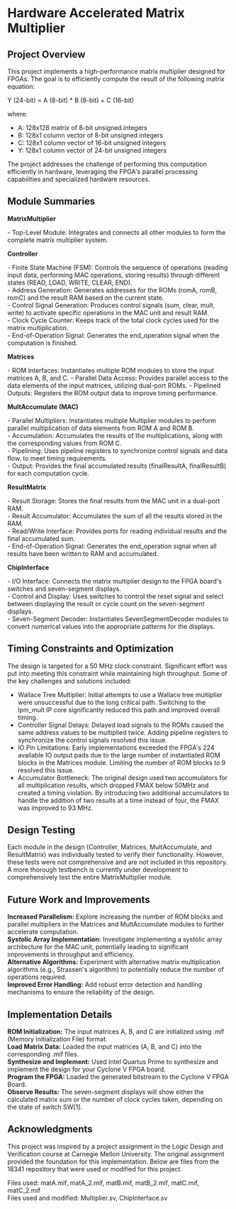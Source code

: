 # Hardware Accelerated Matrix Multiplier
## Project Overview

This project implements a high-performance matrix multiplier designed for FPGAs. The goal is to efficiently compute the result of the following matrix equation:

Y (24-bit) = A (8-bit) * B (8-bit) + C (16-bit)

where:

- A: 128x128 matrix of 8-bit unsigned integers
- B: 128x1 column vector of 8-bit unsigned integers
- C: 128x1 column vector of 16-bit unsigned integers
- Y: 128x1 column vector of 24-bit unsigned integers

The project addresses the challenge of performing this computation efficiently in hardware, leveraging the FPGA's parallel processing capabilities and specialized hardware resources.

## Module Summaries
**MatrixMultiplier**

&#45; Top-Level Module: Integrates and connects all other modules to form the complete matrix multiplier system.

**Controller**

&#45; Finite State Machine (FSM): Controls the sequence of operations (reading input data, performing MAC operations, storing results) through different states (READ, LOAD, WRITE, CLEAR, END).                                                
&#45; Address Generation: Generates addresses for the ROMs (romA, romB, romC) and the result RAM based on the current state.                
&#45; Control Signal Generation: Produces control signals (sum, clear, mult, write) to activate specific operations in the MAC unit and result RAM.            
&#45; Clock Cycle Counter: Keeps track of the total clock cycles used for the matrix multiplication.            
&#45; End-of-Operation Signal: Generates the end_operation signal when the computation is finished.            

**Matrices**

&#45; ROM Interfaces: Instantiates multiple ROM modules to store the input matrices A, B, and C.
&#45; Parallel Data Access: Provides parallel access to the data elements of the input matrices, utilizing dual-port ROMs.
&#45; Pipelined Outputs: Registers the ROM output data to improve timing performance.

**MultAccumulate (MAC)**

&#45; Parallel Multipliers: Instantiates multiple Multiplier modules to perform parallel multiplication of data elements from ROM A and ROM B.        
&#45; Accumulation: Accumulates the results of the multiplications, along with the corresponding values from ROM C.                
&#45; Pipelining: Uses pipeline registers to synchronize control signals and data flow, to meet timing requirements.                
&#45; Output: Provides the final accumulated results (finalResultA, finalResultB) for each computation cycle.

**ResultMatrix**

&#45; Result Storage: Stores the final results from the MAC unit in a dual-port RAM.                        
&#45; Result Accumulator: Accumulates the sum of all the results stored in the RAM.                                    
&#45; Read/Write Interface: Provides ports for reading individual results and the final accumulated sum.                        
&#45; End-of-Operation Signal: Generates the end_operation signal when all results have been written to RAM and accumulated.

**ChipInterface**

&#45; I/O Interface: Connects the matrix multiplier design to the FPGA board's switches and seven-segment displays.                        
&#45; Control and Display: Uses switches to control the reset signal and select between displaying the result or cycle count on the seven-segment displays.            
&#45; Seven-Segment Decoder: Instantiates SevenSegmentDecoder modules to convert numerical values into the appropriate patterns for the displays.        

## Timing Constraints and Optimization

The design is targeted for a 50 MHz clock constraint. Significant effort was put into meeting this constraint while maintaining high throughput.  Some of the key challenges and solutions included:

- Wallace Tree Multiplier: Initial attempts to use a Wallace tree multiplier were unsuccessful due to the long critical path. Switching to the lpm_mult IP core significantly reduced this path and improved overall timing. 
- Controller Signal Delays: Delayed load signals to the ROMs caused the same address values to be multiplied twice. Adding pipeline registers to synchronize the control signals resolved this issue.
- IO Pin Limitations: Early implementations exceeded the FPGA's 224 available IO output pads due to the large number of instantiated ROM blocks in the Matrices module. Limiting the number of ROM blocks to 9 resolved this issue.
- Accumulator Bottleneck: The original design used two accumulators for all multiplication results, which dropped FMAX below 50MHz and created a timing violation. By introducing two additional accumulators to handle the addition of two results at a time instead of four, the FMAX was improved to 93 MHz.

## Design Testing

Each module in the design (Controller, Matrices, MultAccumulate, and ResultMatrix) was individually tested to verify their functionality. However, these tests were not comprehensive and are not included in this repository. A more thorough testbench is currently under development to comprehensively test the entire MatrixMultiplier module.

## Future Work and Improvements

**Increased Parallelism:** Explore increasing the number of ROM blocks and parallel multipliers in the Matrices and MultAccumulate modules to further accelerate computation.    
**Systolic Array Implementation:** Investigate implementing a systolic array architecture for the MAC unit, potentially leading to significant improvements in throughput and efficiency.                          
**Alternative Algorithms:** Experiment with alternative matrix multiplication algorithms (e.g., Strassen's algorithm) to potentially reduce the number of operations required.  
**Improved Error Handling:** Add robust error detection and handling mechanisms to ensure the reliability of the design.

## Implementation Details

**ROM Initialization:** The input matrices A, B, and C are initialized using .mif (Memory Initialization File) format.               
**Load Matrix Data:** Loaded the input matrices (A, B, and C) into the corresponding .mif files.                          
**Synthesize and Implement:** Used Intel Quartus Prime to synthesize and implement the design for your Cyclone V FPGA board.             
**Program the FPGA:** Loaded the generated bitstream to the Cyclone V FPGA Board.                       
**Observe Results:** The seven-segment displays will show either the calculated matrix sum or the number of clock cycles taken, depending on the state of switch SW[1].

## Acknowledgments

This project was inspired by a project assignment in the Logic Design and Verification course at Carnegie Mellon University.  The original assignment provided the foundation for this implementation.
Below are files from the 18341 repository that were used or modified for this project. 

Files used: matA.mif, matA_2.mif, matB.mif, matB_2.mif, matC.mif, matC_2.mif                                                    
Files used and modified: Multiplier.sv, ChipInterface.sv
